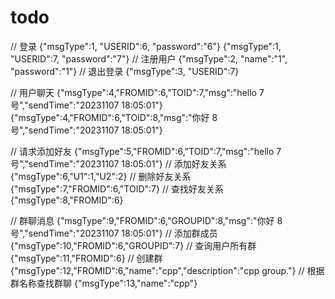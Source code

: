 # todo 
// 登录
{"msgType":1, "USERID":6, "password":"6"}
{"msgType":1, "USERID":7, "password":"7"}
// 注册用户
{"msgType":2, "name":"1", "password":"1"}
// 退出登录
{"msgType":3, "USERID":7}


// 用户聊天
{"msgType":4,"FROMID":6,"TOID":7,"msg":"hello 7号","sendTime":"20231107 18:05:01"}
{"msgType":4,"FROMID":6,"TOID":8,"msg":"你好 8号","sendTime":"20231107 18:05:01"}


// 请求添加好友
{"msgType":5,"FROMID":6,"TOID":7,"msg":"hello 7号","sendTime":"20231107 18:05:01"}
// 添加好友关系
{"msgType":6,"U1":1,"U2":2}
// 删除好友关系
{"msgType":7,"FROMID":6,"TOID":7}
// 查找好友关系
{"msgType":8,"FROMID":6}


// 群聊消息
{"msgType":9,"FROMID":6,"GROUPID":8,"msg":"你好 8号","sendTime":"20231107 18:05:01"}
// 添加群成员
{"msgType":10,"FROMID":6,"GROUPID":7}
// 查询用户所有群
{"msgType":11,"FROMID":6}
// 创建群
{"msgType":12,"FROMID":6,"name":"cpp","description":"cpp group."}
// 根据群名称查找群聊
{"msgType":13,"name":"cpp"}

